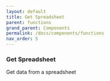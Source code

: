 ```yaml
---
layout: default
title: Get Spreadsheet
parent: functions
grand_parent: Components
permalink: /docs/components/functions
nav_order: 5
---
```


### Get Spreadsheet

Get data from a spreadsheet